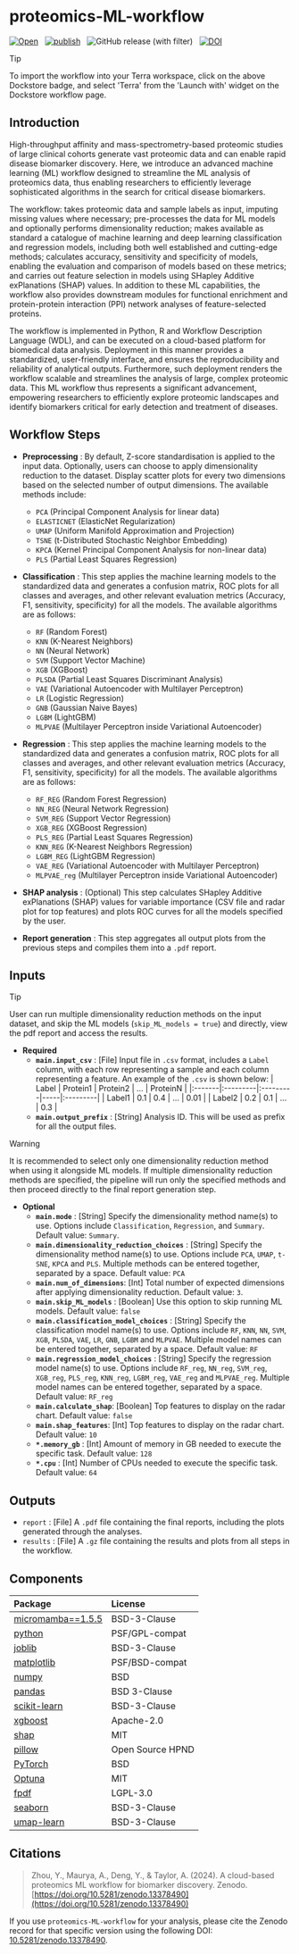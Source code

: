 # proteomics-ML-workflow

[![Open](https://img.shields.io/badge/Open-Dockstore-blue)](https://dockstore.org/workflows/github.com/anand-imcm/proteomics-ML-workflow)&nbsp;&nbsp;
[![publish](https://img.shields.io/github/actions/workflow/status/anand-imcm/proteomics-ML-workflow/publish_gen.yml)](https://github.com/anand-imcm/proteomics-ML-workflow/releases)&nbsp;&nbsp;
![GitHub release (with filter)](https://img.shields.io/github/v/release/anand-imcm/proteomics-ML-workflow)&nbsp;&nbsp;
[![DOI](https://zenodo.org/badge/DOI/10.5281/zenodo.13378490.svg)](https://doi.org/10.5281/zenodo.13378490)&nbsp;&nbsp;

> [!TIP]
> To import the workflow into your Terra workspace, click on the above Dockstore badge, and select 'Terra' from the 'Launch with' widget on the Dockstore workflow page.

## Introduction

High-throughput affinity and mass-spectrometry-based proteomic studies of large clinical cohorts generate vast proteomic data and can enable rapid disease biomarker discovery. Here, we introduce an advanced machine learning (ML) workflow designed to streamline the ML analysis of proteomics data, thus enabling researchers to efficiently leverage sophisticated algorithms in the search for critical disease biomarkers.

The workflow: takes proteomic data and sample labels as input, imputing missing values where necessary; pre-processes the data for ML models and optionally performs dimensionality reduction; makes available as standard a catalogue of machine learning and deep learning classification and regression models, including both well established and cutting-edge methods; calculates accuracy, sensitivity and specificity of models, enabling the evaluation and comparison of models based on these metrics; and carries out feature selection in models using SHapley Additive exPlanations (SHAP) values. In addition to these ML capabilities, the workflow also provides downstream modules for functional enrichment and protein-protein interaction (PPI) network analyses of feature-selected proteins.

The workflow is implemented in Python, R and Workflow Description Language (WDL), and can be executed on a cloud-based platform for biomedical data analysis. Deployment in this manner provides a standardized, user-friendly interface, and ensures the reproducibility and reliability of analytical outputs. Furthermore, such deployment renders the workflow scalable and streamlines the analysis of large, complex proteomic data. This ML workflow thus represents a significant advancement, empowering researchers to efficiently explore proteomic landscapes and identify biomarkers critical for early detection and treatment of diseases.

## Workflow Steps

- **Preprocessing** : By default, Z-score standardisation is applied to the input data. Optionally, users can choose to apply dimensionality reduction to the dataset. Display scatter plots for every two dimensions based on the selected number of output dimensions. The available methods include:
  - `PCA` (Principal Component Analysis for linear data)
  - `ELASTICNET` (ElasticNet Regularization)
  - `UMAP` (Uniform Manifold Approximation and Projection)
  - `TSNE` (t-Distributed Stochastic Neighbor Embedding)
  - `KPCA` (Kernel Principal Component Analysis for non-linear data)
  - `PLS` (Partial Least Squares Regression)

- **Classification** : This step applies the machine learning models to the standardized data and generates a confusion matrix, ROC plots for all classes and averages, and other relevant evaluation metrics (Accuracy, F1, sensitivity, specificity) for all the models. The available algorithms are as follows:
  - `RF` (Random Forest)
  - `KNN` (K-Nearest Neighbors)
  - `NN` (Neural Network)
  - `SVM` (Support Vector Machine)
  - `XGB` (XGBoost)
  - `PLSDA` (Partial Least Squares Discriminant Analysis)
  - `VAE` (Variational Autoencoder with Multilayer Perceptron)
  - `LR` (Logistic Regression)
  - `GNB` (Gaussian Naive Bayes)
  - `LGBM` (LightGBM)
  - `MLPVAE` (Multilayer Perceptron inside Variational Autoencoder)
  
- **Regression** : This step applies the machine learning models to the standardized data and generates a confusion matrix, ROC plots for all classes and averages, and other relevant evaluation metrics (Accuracy, F1, sensitivity, specificity) for all the models. The available algorithms are as follows:
  - `RF_REG` (Random Forest Regression)
  - `NN_REG` (Neural Network Regression)
  - `SVM_REG` (Support Vector Regression)
  - `XGB_REG` (XGBoost Regression)
  - `PLS_REG` (Partial Least Squares Regression)
  - `KNN_REG` (K-Nearest Neighbors Regression)
  - `LGBM_REG` (LightGBM Regression)
  - `VAE_REG` (Variational Autoencoder with Multilayer Perceptron)
  - `MLPVAE_reg` (Multilayer Perceptron inside Variational Autoencoder)

- **SHAP analysis** : (Optional) This step calculates SHapley Additive exPlanations (SHAP) values for variable importance (CSV file and radar plot for top features) and plots ROC curves for all the models specified by the user.

- **Report generation** : This step aggregates all output plots from the previous steps and compiles them into a `.pdf` report.

## Inputs

> [!TIP]
User can run multiple dimensionality reduction methods on the input dataset, and skip the ML models (`skip_ML_models = true`) and directly, view the pdf report and access the results.

- **Required**
  - **`main.input_csv`** : [File] Input file in `.csv` format, includes a `Label` column, with each row representing a sample and each column representing a feature. An example of the `.csv` is shown below:
    | Label  | Protein1 | Protein2 | ... | ProteinN |
    |:-------|:---------|:---------|-----|:---------|
    | Label1 | 0.1      | 0.4      | ... | 0.01     |
    | Label2 | 0.2      | 0.1      | ... | 0.3      |
  - **`main.output_prefix`** : [String] Analysis ID. This will be used as prefix for all the output files.

> [!WARNING]
It is recommended to select only one dimensionality reduction method when using it alongside ML models. If multiple dimensionality reduction methods are specified, the pipeline will run only the specified methods and then proceed directly to the final report generation step.

- **Optional**
  - **`main.mode`** : [String] Specify the dimensionality method name(s) to use. Options include `Classification`, `Regression`, and `Summary`. Default value: `Summary`.
  - **`main.dimensionality_reduction_choices`** : [String] Specify the dimensionality method name(s) to use. Options include `PCA`, `UMAP`, `t-SNE`, `KPCA` and `PLS`. Multiple methods can be entered together, separated by a space. Default value: `PCA`
  - **`main.num_of_dimensions`**: [Int] Total number of expected dimensions after applying dimensionality reduction. Default value: `3`.
  - **`main.skip_ML_models`** : [Boolean] Use this option to skip running ML models. Default value: `false`
  - **`main.classification_model_choices`** : [String] Specify the classification model name(s) to use. Options include `RF`, `KNN`, `NN`, `SVM`, `XGB`, `PLSDA`, `VAE`, `LR`, `GNB`, `LGBM` and `MLPVAE`. Multiple model names can be entered together, separated by a space. Default value: `RF`
  - **`main.regression_model_choices`** : [String] Specify the regression model name(s) to use. Options include `RF_reg`, `NN_reg`, `SVM_reg`, `XGB_reg`, `PLS_reg`, `KNN_reg`, `LGBM_reg`, `VAE_reg` and `MLPVAE_reg`. Multiple model names can be entered together, separated by a space. Default value: `RF_reg`
  - **`main.calculate_shap`**: [Boolean] Top features to display on the radar chart. Default value: `false`
  - **`main.shap_features`**: [Int] Top features to display on the radar chart. Default value: `10`
  - **`*.memory_gb`** : [Int] Amount of memory in GB needed to execute the specific task. Default value: `128`
  - **`*.cpu`** : [Int] Number of CPUs needed to execute the specific task. Default value: `64`

## Outputs

- `report` : [File] A `.pdf` file containing the final reports, including the plots generated through the analyses.
- `results` : [File] A `.gz` file containing the results and plots from all steps in the workflow.

## Components

| Package | License |
|:---------|:---------|
| [micromamba==1.5.5](www.github.com/mamba-org/mamba#micromamba) | BSD-3-Clause |
| [python](www.python.org/) | PSF/GPL-compat |
| [joblib](www.github.com/joblib/joblib) | BSD-3-Clause |
| [matplotlib](www.matplotlib.org) | PSF/BSD-compat |
| [numpy](www.numpy.org/) | BSD |
| [pandas](www.pandas.pydata.org/) | BSD 3-Clause |
| [scikit-learn](www.scikit-learn.org) | BSD-3-Clause |
| [xgboost](https://github.com/dmlc/xgboost) |  Apache-2.0 |
| [shap](https://github.com/shap/shap) |  MIT |
| [pillow](https://github.com/python-pillow/Pillow) |  Open Source HPND |
| [PyTorch](https://github.com/pytorch/pytorch) |  BSD |
| [Optuna](https://github.com/optuna) | MIT |
| [fpdf](https://github.com/reingart/pyfpdf) |  LGPL-3.0 |
| [seaborn](https://github.com/mwaskom/seaborn) |  BSD-3-Clause |
| [umap-learn](https://github.com/lmcinnes/umap) |  BSD-3-Clause |

## Citations

> Zhou, Y., Maurya, A., Deng, Y., & Taylor, A. (2024). A cloud-based proteomics ML workflow for biomarker discovery. Zenodo. [https://doi.org/10.5281/zenodo.13378490](https://doi.org/10.5281/zenodo.13378490)

If you use `proteomics-ML-workflow` for your analysis, please cite the Zenodo record for that specific version using the following DOI: [10.5281/zenodo.13378490](https://zenodo.org/doi/10.5281/zenodo.13378490).
